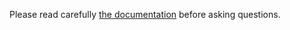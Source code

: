 Please read carefully [the documentation](https://smooth-ui.smooth-code.com) before asking questions.
